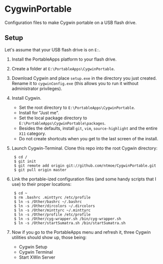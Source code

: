 CygwinPortable
==============

Configuration files to make Cygwin portable on a USB flash drive.

Setup
-----

Let's assume that your USB flash drive is on `E:`.

1. Install the PortableApps platform to your flash drive.

2. Create a folder at `E:\PortableApps\CygwinPortable`.

3. Download Cygwin and place `setup.exe` in the directory you just created. Rename it to `cygwinConfig.exe` (this allows you to run it without administrator privileges).

4. Install Cygwin.
	- Set the root directory to `E:\PortableApps\CygwinPortable`. 
	- Install for "Just me".
	- Set the local package directory to `E:\PortableApps\CygwinPortable\packages`.
	- Besides the defaults, install `git`, `vim`, `source-highlight` and the entire `X11` category.
	- Do not create shortcuts when you get to the last screen of the install.

5. Launch Cygwin-Terminal. Clone this repo into the root Cygwin directory:

		$ cd /
		$ git init
		$ git remote add origin git://github.com/ntmoe/CygwinPortable.git
		$ git pull origin master

6. Link the portable-ized configuration files (and some handy scripts that I use) to their proper locations:
			
		$ cd ~
		$ rm .bashrc .minttyrc /etc/profile
		$ ln -s /Other/bashrc ~/.bashrc
		$ ln -s /Other/dircolors ~/.dircolors
		$ ln -s /Other/minttyrc ~/.minttyrc
		$ ln -s /Other/profile /etc/profile
		$ ln -s /Other/cyg-wrapper.sh /bin/cyg-wrapper.sh
		$ ln -s /Other/startSumatra.sh /bin/startSumatra.sh

7. Now if you go to the PortableApps menu and refresh it, three Cygwin utilities should show up, those being:
	- Cygwin Setup
	- Cygwin Terminal
	- Start XWin Server

